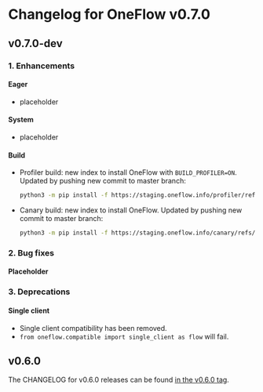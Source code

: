 # Changelog for OneFlow v0.7.0

## v0.7.0-dev

### 1. Enhancements

#### Eager

- placeholder

#### System

- placeholder

#### Build

- Profiler build: new index to install OneFlow with `BUILD_PROFILER=ON`. Updated by pushing new commit to master branch:
  ```bash
  python3 -m pip install -f https://staging.oneflow.info/profiler/refs/heads/master/cu112 oneflow
  ```
- Canary build: new index to install OneFlow. Updated by pushing new commit to master branch:
  ```bash
  python3 -m pip install -f https://staging.oneflow.info/canary/refs/heads/master/cu112 oneflow
  ```

### 2. Bug fixes

#### Placeholder

### 3. Deprecations

#### Single client

- Single client compatibility has been removed.
- `from oneflow.compatible import single_client as flow` will fail.

## v0.6.0

The CHANGELOG for v0.6.0 releases can be found [in the v0.6.0 tag](https://github.com/Oneflow-Inc/oneflow/releases/tag/v0.6.0).
